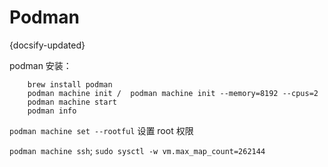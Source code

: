 # Podman
{docsify-updated}

podman 安装：
```
	brew install podman
	podman machine init /  podman machine init --memory=8192 --cpus=2
	podman machine start
	podman info
```

`podman machine set --rootful` 设置 root 权限

`podman machine ssh`;
`sudo sysctl -w vm.max_map_count=262144`